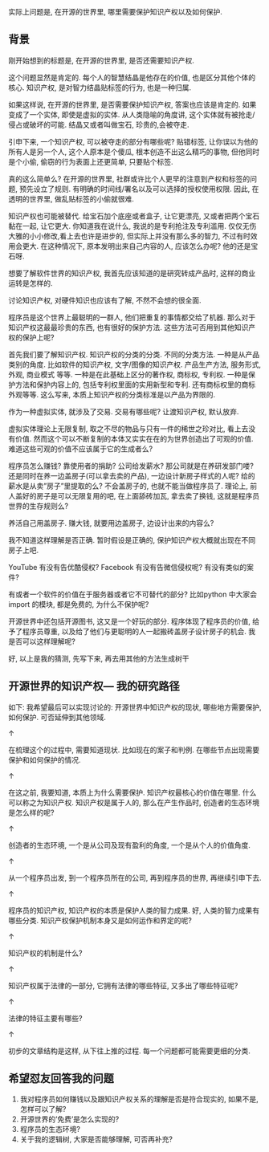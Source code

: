 
实际上问题是, 在开源的世界里, 哪里需要保护知识产权以及如何保护. 
## 背景
刚开始想到的标题是, 在开源的世界里, 是否还需要知识产权. 

这个问题显然是肯定的. 每个人的智慧结晶是他存在的价值, 也是区分其他个体的核心. 知识产权, 是对智力结晶贴标签的行为, 也是一种归属. 

如果这样说, 在开源的世界里, 是否需要保护知识产权, 答案也应该是肯定的. 如果变成了一个实体, 即使是虚拟的实体. 从人类隐喻的角度讲, 这个实体就有被抢走/侵占或破坏的可能. 结晶又或者叫做宝石, 珍贵的,会被夺走.

引申下来,  一个知识产权, 可以被夺走的部分有哪些呢? 贴错标签, 让你误以为他的所有人是另一个人, 这个人原本是个傻瓜, 根本创造不出这么精巧的事物, 但他同时是个小偷, 偷窃的行为表面上还更简单, 只要贴个标签.

真的这么简单么? 在开源的世界里, 社群或许比个人更早的注意到产权和标签的问题, 预先设立了规则. 有明确的时间线/署名以及可以选择的授权使用权限. 因此, 在透明的世界里, 做乱贴标签的小偷就很难. 

知识产权也可能被替代.  给宝石加个底座或者盒子, 让它更漂亮, 又或者把两个宝石黏在一起, 让它更大. 你知道我在说什么, 我说的是专利抢注及专利滥用.  仅仅无伤大雅的小小修改,看上去也许是进步的, 但实际上并没有那么多的智力, 不过有时效用会更大. 在这种情况下, 原本发明出来自己内容的人, 应该怎么办呢? 他的还是宝石呀. 

想要了解软件世界的知识产权, 我首先应该知道的是研究转成产品时, 这样的商业运转是怎样的. 

讨论知识产权, 对硬件知识也应该有了解, 不然不会想的很全面. 

程序员是这个世界上最聪明的一群人, 他们把重复的事情都交给了机器. 那么对于知识产权这最最珍贵的东西, 也有很好的保护方法. 这些方法可否用到其他知识产权的保护上呢?


首先我们要了解知识产权. 
知识产权的分类的分类. 
不同的分类方法. 
一种是从产品类别的角度. 比如软件的知识产权, 文字/图像的知识产权. 产品生产方法, 服务形式, 外观, 商业模式 等等.
一种是在此基础上区分的著作权, 商标权, 专利权. 
一种是保护方法和保护内容上的,  包括专利权里面的实用新型和专利. 还有商标权里的商标外观等等. 
这么写来, 本质上知识产权的分类标准是以产品为界限的. 

作为一种虚拟实体, 就涉及了交易.  交易有哪些呢? 让渡知识产权, 默认放弃. 

虚拟实体理论上无限复制, 取之不尽的物品与只有一件的稀世之珍对比, 看上去没有价值. 然而这个可以不断复制的本体又实实在在的为世界创造出了可观的价值. 难道这些可观的价值不应该属于它的生成者么?

程序员怎么赚钱? 靠使用者的捐助? 公司给发薪水? 那公司就是在养研发部门喽? 还是同时在养一边盖房子(可以拿去卖的产品), 一边设计新房子样式的人呢? 给的薪水是从卖”房子”里提取的么? 不会盖房子的, 也就不能当做程序员了. 理论上, 前人盖好的房子是可以无限复用的吧, 在上面舔砖加瓦, 拿去卖了换钱, 这就是程序员世界的生存规则么? 

养活自己用盖房子. 赚大钱, 就要用边盖房子, 边设计出来的内容么? 

我不知道这样理解是否正确. 暂时假设是正确的, 保护知识产权大概就出现在不同房子上吧. 

YouTube 有没有告优酷侵权? Facebook 有没有告微信侵权呢? 有没有类似的案件? 

有或者一个软件的价值在于服务器或者它不可替代的部分? 
比如python 中大家会 import 的模块, 都是免费的, 为什么不保护呢? 

开源世界中还包括开源图书, 这又是一个好玩的部分. 程序体现了程序员的价值, 给予了程序员尊重, 以及给了他们与更聪明的人一起搬砖盖房子设计房子的机会. 我是否可以这样理解呢?


好, 以上是我的猜测, 先写下来, 再去用其他的方法生成树干
## 开源世界的知识产权— 我的研究路径
如下: 
我希望最后可以实现讨论的: 开源世界中知识产权的现状, 哪些地方需要保护, 如何保护. 可否延伸到其他领域.

 ↑                        

在梳理这个的过程中, 需要知道现状. 比如现在的案子和判例. 在哪些节点出现需要保护和如何保护的情况. 

 ↑                        

在这之前, 我要知道, 本质上为什么需要保护. 知识产权最核心的价值在哪里. 什么可以称之为知识产权. 知识产权是属于人的, 那么在产生作品时, 创造者的生态环境是怎么样的呢? 

 ↑                        

创造者的生态环境, 一个是从公司及现有盈利的角度, 一个是从个人的价值角度. 

 ↑                        

从一个程序员出发, 到一个程序员所在的公司, 再到程序员的世界, 再继续引申下去. 

 ↑                        

程序员的知识产权, 知识产权的本质是保护人类的智力成果.  好, 人类的智力成果有哪些分类. 知识产权保护机制本身又是如何运作和界定的呢? 

 ↑                        

知识产权的机制是什么? 

 ↑                        

知识产权属于法律的一部分, 它拥有法律的哪些特征, 又多出了哪些特征呢? 

 ↑                        

法律的特征主要有哪些? 

 ↑                        

初步的文章结构是这样, 从下往上推的过程. 每一个问题都可能需要更细的分类.

## 希望怼友回答我的问题
1. 我对程序员如何赚钱以及跟知识产权关系的理解是否是符合现实的, 如果不是, 怎样可以了解? 
2. 开源世界的’免费’是怎么实现的? 
3. 程序员的生态环境? 
4. 关于我的逻辑树, 大家是否能够理解, 可否再补充? 
